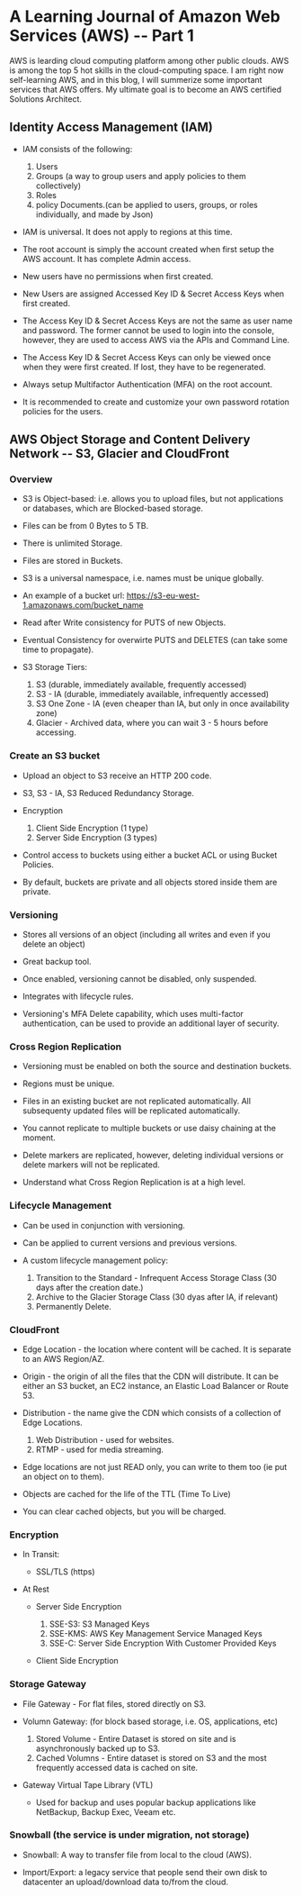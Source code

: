 # A Learning Journal of Amazon Web Services (AWS) -- Part 1

AWS is learding cloud computing platform among other public clouds. AWS is
among the top 5 hot skills in the cloud-computing space. I am right now
self-learning AWS, and in this blog, I will summerize some important services
that AWS offers. My ultimate goal is to become an AWS certified Solutions
Architect.

## Identity Access Management (IAM)

* IAM consists of the following:

    1. Users
    2. Groups (a way to group users and apply policies to them collectively)
    3. Roles
    4. policy Documents.(can be applied to users, groups, or roles individually, and made by Json)

* IAM is universal. It does not apply to regions at this time.

* The root account is simply the account created when first setup the AWS
  account. It has complete Admin access.

* New users have no permissions when first created.

* New Users are assigned Accessed Key ID & Secret Access Keys when first
  created.

* The Access Key ID & Secret Access Keys are not the same as user name and
  password. The former cannot be used to login into the console, however, they
  are used to access AWS via the APIs and Command Line.

* The Access Key ID & Secret Access Keys can only be viewed once when they were
  first created. If lost, they have to be regenerated.

* Always setup Multifactor Authentication (MFA) on the root account.

* It is recommended to create and customize your own password rotation policies
  for the users.

## AWS Object Storage and Content Delivery Network -- S3, Glacier and CloudFront

### Overview

* S3 is Object-based: i.e. allows you to upload files, but not applications or
  databases, which are Blocked-based storage.

* Files can be from 0 Bytes to 5 TB.

* There is unlimited Storage.

* Files are stored in Buckets.

* S3 is a universal namespace, i.e. names must be unique globally.

* An example of a bucket url: https://s3-eu-west-1.amazonaws.com/bucket_name

* Read after Write consistency for PUTS of new Objects.

* Eventual Consistency for overwirte PUTS and DELETES (can take some time to
  propagate).

* S3 Storage Tiers:

    1. S3 (durable, immediately available, frequently accessed)
    2. S3 - IA (durable, immediately available, infrequently accessed)
    3. S3 One Zone - IA (even cheaper than IA, but only in once availability zone)
    4. Glacier - Archived data, where you can wait 3 - 5 hours before accessing.

### Create an S3 bucket

* Upload an object to S3 receive an HTTP 200 code.

* S3, S3 - IA, S3 Reduced Redundancy Storage.

* Encryption

    1. Client Side Encryption (1 type)
    2. Server Side Encryption (3 types)

* Control access to buckets using either a bucket ACL or using Bucket Policies.

* By default, buckets are private and all objects stored inside them are private.

### Versioning

* Stores all versions of an object (including all writes and even if you delete an object)

* Great backup tool.

* Once enabled, versioning cannot be disabled, only suspended.

* Integrates with lifecycle rules.

* Versioning's MFA Delete capability, which uses multi-factor authentication,
  can be used to provide an additional layer of security.

### Cross Region Replication

* Versioning must be enabled on both the source and destination buckets.

* Regions must be unique.

* Files in an existing bucket are not replicated automatically. All subsequenty
  updated files will be replicated automatically.

* You cannot replicate to multiple buckets or use daisy chaining at the moment.

* Delete markers are replicated, however, deleting individual versions or
  delete markers will not be replicated.

* Understand what Cross Region Replication is at a high level.

### Lifecycle Management

* Can be used in conjunction with versioning.

* Can be applied to current versions and previous versions.

* A custom lifecycle management policy:

    1. Transition to the Standard - Infrequent Access Storage Class (30 days after the creation date.)
    2. Archive to the Glacier Storage Class (30 dyas after IA, if relevant)
    3. Permanently Delete.

### CloudFront

* Edge Location - the location where content will be cached. It is separate to
  an AWS Region/AZ.

* Origin - the origin of all the files that the CDN will distribute. It can be
  either an S3 bucket, an EC2 instance, an Elastic Load Balancer or Route 53.

* Distribution - the name give the CDN which consists of a collection of Edge
  Locations.

    1. Web Distribution - used for websites.
    2. RTMP - used for media streaming.

* Edge locations are not just READ only, you can write to them too (ie put an
  object on to them).

* Objects are cached for the life of the TTL (Time To Live)

* You can clear cached objects, but you will be charged.

### Encryption

* In Transit:

    * SSL/TLS (https)

* At Rest

    * Server Side Encryption

        1. SSE-S3: S3 Managed Keys
        2. SSE-KMS: AWS Key Management Service Managed Keys
        3. SSE-C: Server Side Encryption With Customer Provided Keys

    * Client Side Encryption

### Storage Gateway

* File Gateway - For flat files, stored directly on S3.

* Volumn Gateway: (for block based storage, i.e. OS, applications, etc)

    1. Stored Volume - Entire Dataset is stored on site and is asynchronously
       backed up to S3.
    2. Cached Volumns - Entire dataset is stored on S3 and the most frequently
       accessed data is cached on site.

* Gateway Virtual Tape Library (VTL)

    * Used for backup and uses popular backup applications like NetBackup,
      Backup Exec, Veeam etc.

### Snowball (the service is under migration, not storage)

* Snowball: A way to transfer file from local to the cloud (AWS).

* Import/Export: a legacy service that people send their own disk to datacenter
  an upload/download data to/from the cloud.

